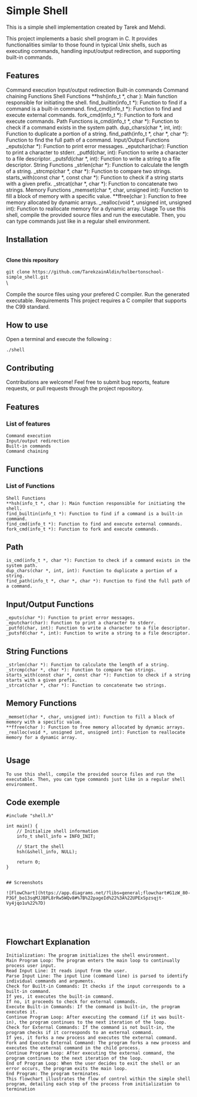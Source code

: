 # Simple Shell

This is a simple shell implementation created by Tarek and Mehdi.

This project implements a basic shell program in C. It provides functionalities similar to those found in typical Unix shells, such as executing commands, handling input/output redirection, and supporting built-in commands.

## Features

Command execution
Input/output redirection
Built-in commands
Command chaining
Functions
Shell Functions
**hsh(info_t *, char ): Main function responsible for initiating the shell.
find_builtin(info_t *): Function to find if a command is a built-in command.
find_cmd(info_t *): Function to find and execute external commands.
fork_cmd(info_t *): Function to fork and execute commands.
Path Functions
is_cmd(info_t *, char *): Function to check if a command exists in the system path.
dup_chars(char *, int, int): Function to duplicate a portion of a string.
find_path(info_t *, char *, char *): Function to find the full path of a command.
Input/Output Functions
_eputs(char *): Function to print error messages.
_eputchar(char): Function to print a character to stderr.
_putfd(char, int): Function to write a character to a file descriptor.
_putsfd(char *, int): Function to write a string to a file descriptor.
String Functions
_strlen(char *): Function to calculate the length of a string.
_strcmp(char *, char *): Function to compare two strings.
starts_with(const char *, const char *): Function to check if a string starts with a given prefix.
_strcat(char *, char *): Function to concatenate two strings.
Memory Functions
_memset(char *, char, unsigned int): Function to fill a block of memory with a specific value.
**ffree(char ): Function to free memory allocated by dynamic arrays.
_realloc(void *, unsigned int, unsigned int): Function to reallocate memory for a dynamic array.
Usage
To use this shell, compile the provided source files and run the executable. Then, you can type commands just like in a regular shell environment.

## Installation


\
**Clone this repository**\
\
``git clone https://github.com/TarekzainAldin/holbertonschool-simple_shell.git``\
\

Compile the source files using your prefered C compiler.
Run the generated executable.
Requirements
This project requires a C compiler that supports the C99 standard.

## How to use


Open a terminal and execute the following :

``./shell``
## Contributing

Contributions are welcome!
Feel free to submit bug reports, feature requests, or pull requests through the project repository.


## Features

### List of features
```
Command execution
Input/output redirection
Built-in commands
Command chaining
```
## Functions

### List of Functions
```
Shell Functions
**hsh(info_t *, char ): Main function responsible for initiating the shell.
find_builtin(info_t *): Function to find if a command is a built-in command.
find_cmd(info_t *): Function to find and execute external commands.
fork_cmd(info_t *): Function to fork and execute commands.
```
## Path

```
is_cmd(info_t *, char *): Function to check if a command exists in the system path.
dup_chars(char *, int, int): Function to duplicate a portion of a string.
find_path(info_t *, char *, char *): Function to find the full path of a command.

```
## Input/Output Functions

```
_eputs(char *): Function to print error messages.
_eputchar(char): Function to print a character to stderr.
_putfd(char, int): Function to write a character to a file descriptor.
_putsfd(char *, int): Function to write a string to a file descriptor.

```
## String Functions

```
_strlen(char *): Function to calculate the length of a string.
_strcmp(char *, char *): Function to compare two strings.
starts_with(const char *, const char *): Function to check if a string starts with a given prefix.
_strcat(char *, char *): Function to concatenate two strings.

```
## Memory Functions

```
_memset(char *, char, unsigned int): Function to fill a block of memory with a specific value.
**ffree(char ): Function to free memory allocated by dynamic arrays.
_realloc(void *, unsigned int, unsigned int): Function to reallocate memory for a dynamic array.


```
## Usage

```
To use this shell, compile the provided source files and run the executable. Then, you can type commands just like in a regular shell environment.

```
## Code exemple


```
#include "shell.h"

int main() {
    // Initialize shell information
    info_t shell_info = INFO_INIT;

    // Start the shell
    hsh(&shell_info, NULL);

    return 0;
}

```
```

## Screenshots

![FlowChart](https://app.diagrams.net/?libs=general;flowchart#G1zW_80-P3Gf_bo13sqMJJBPL8rRw5WQv8#%7B%22pageId%22%3A%22UPExSpzsqjt-Vy4jqo1u%22%7D)





```
## Flowchart Explanation
```
Initialization: The program initializes the shell environment.
Main Program Loop: The program enters the main loop to continually process user input.
Read Input Line: It reads input from the user.
Parse Input Line: The input line (command line) is parsed to identify individual commands and arguments.
Check for Built-in Commands: It checks if the input corresponds to a built-in command.
If yes, it executes the built-in command.
If no, it proceeds to check for external commands.
Execute Built-in Commands: If the command is built-in, the program executes it.
Continue Program Loop: After executing the command (if it was built-in), the program continues to the next iteration of the loop.
Check for External Commands: If the command is not built-in, the program checks if it corresponds to an external command.
If yes, it forks a new process and executes the external command.
Fork and Execute External Command: The program forks a new process and executes the external command in the child process.
Continue Program Loop: After executing the external command, the program continues to the next iteration of the loop.
End of Program Loop: When the user decides to exit the shell or an error occurs, the program exits the main loop.
End Program: The program terminates.
This flowchart illustrates the flow of control within the simple shell program, detailing each step of the process from initialization to termination

```

